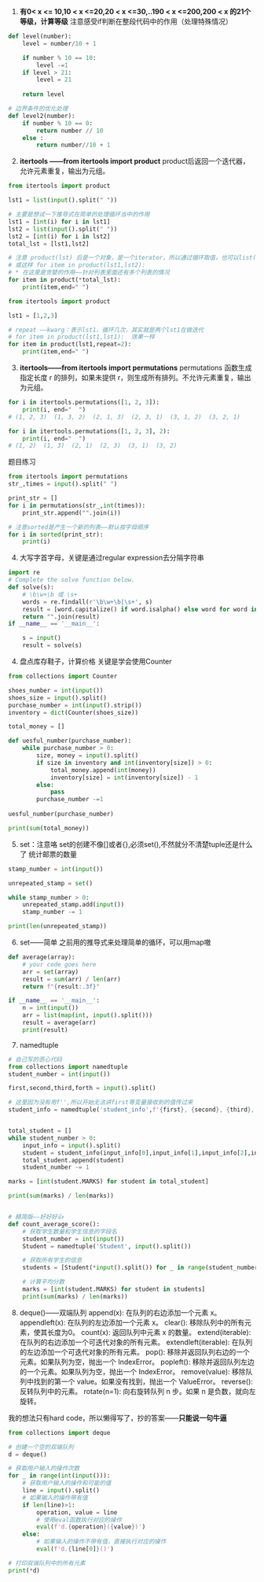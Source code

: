 1. __有0< x <= 10,10 < x <=20,20 < x <=30,..190 < x <=200,200 < x 的21个等级，计算等级__
注意感受if判断在整段代码中的作用（处理特殊情况）

```python 
def level(number):
    level = number/10 + 1

    if number % 10 == 10:
        level -=1
    if level > 21:
        level = 21
    
    return level

# 边界条件的优化处理
def level2(number):
    if number % 10 == 0:
        return number // 10
    else :
        return number//10 + 1


```

2. __itertools ——from itertools import product__
product后返回一个迭代器，允许元素重复，输出为元组。
```python 
from itertools import product

lst1 = list(input().split(" "))

# 主要是想试一下推导式在简单的处理循环当中的作用 
lst1 = [int(i) for i in lst1]
lst2 = list(input().split(" "))
lst2 = [int(i) for i in lst2]
total_lst = [lst1,lst2]

# 注意 product(lst) 后是一个对象，是一个iterator，所以通过循环取值，也可以list()一下
# 或这样 for item in product(lst1,lst2):
# * 在这里是贪婪的作用——针对列表里面还有多个列表的情况
for item in product(*total_lst):
    print(item,end=" ")
```

```python 
from itertools import product

lst1 = [1,2,3]

# repeat ——kwarg：表示lst1，循环几次，其实就是两个lst1在做迭代
# for item in product(lst1,lst1):  效果一样
for item in product(lst1,repeat=2):
    print(item,end=" ")

```

3. __itertools——from itertools import permutations__
permutations 函数生成指定长度 r 的排列，如果未提供 r，则生成所有排列。不允许元素重复，输出为元组。
```python 
for i in itertools.permutations([1, 2, 3]):
    print(i, end="  ")
# (1, 2, 3)  (1, 3, 2)  (2, 1, 3)  (2, 3, 1)  (3, 1, 2)  (3, 2, 1)

for i in itertools.permutations([1, 2, 3], 2):
    print(i, end="  ")
# (1, 2)  (1, 3)  (2, 1)  (2, 3)  (3, 1)  (3, 2)
``` 
题目练习
```python 
from itertools import permutations
str_,times = input().split(" ")

print_str = []
for i in permutations(str_,int(times)):
    print_str.append("".join(i))

# 注意sorted是产生一个新的列表——默认按字母顺序
for i in sorted(print_str):
    print(i)


```

4. 大写字首字母，关键是通过regular expression去分隔字符串
```python
import re   
# Complete the solve function below.
def solve(s):
    # \b\w+\b 或 \s+
    words = re.findall(r'\b\w+\b|\s+', s)
    result = [word.capitalize() if word.isalpha() else word for word in words]
    return "".join(result)
if __name__ == '__main__':

    s = input()
    result = solve(s)
```
4. 盘点库存鞋子，计算价格
关键是学会使用Counter
```python
from collections import Counter

shoes_number = int(input())
shoes_size = input().split()
purchase_number = int(input().strip())
inventory = dict(Counter(shoes_size))

total_money = []

def uesful_number(purchase_number):
    while purchase_number > 0:
        size, money = input().split() 
        if size in inventory and int(inventory[size]) > 0:
            total_money.append(int(money))
            inventory[size] = int(inventory[size]) - 1
        else:
            pass
        purchase_number -=1 
    
uesful_number(purchase_number)

print(sum(total_money))
```

5. set：注意咯 set的创建不像[]或者{},必须set(),不然就分不清楚tuple还是什么了
统计邮票的数量
```python
stamp_number = int(input())

unrepeated_stamp = set()

while stamp_number > 0:
    unrepeated_stamp.add(input())
    stamp_number -= 1

print(len(unrepeated_stamp))
```
6. set——简单
之前用的推导式来处理简单的循环，可以用map嗷
```python
def average(array):
    # your code goes here
    arr = set(array)
    result = sum(arr) / len(arr)
    return f"{result:.3f}"

if __name__ == '__main__':
    n = int(input())
    arr = list(map(int, input().split()))
    result = average(arr)
    print(result)
```

7. namedtuple
```python
# 自己写的恶心代码
from collections import namedtuple
student_number = int(input())

first,second,third,forth = input().split()

# 这里因为没有用f'',所以开始无法讲first等变量接收到的值传过来
student_info = namedtuple('student_info',f'{first}, {second}, {third}, {forth}')


total_student = []
while student_number > 0:
    input_info = input().split()
    student = student_info(input_info[0],input_info[1],input_info[2],input_info[3])
    total_student.append(student)
    student_number -= 1

marks = [int(student.MARKS) for student in total_student]

print(sum(marks) / len(marks))


# 精简版——好好好👍
def count_average_score():
    # 获取学生数量和学生信息的字段名
    student_number = int(input())
    Student = namedtuple('Student', input().split())

    # 获取所有学生的信息
    students = [Student(*input().split()) for _ in range(student_number)]

    # 计算平均分数
    marks = [int(student.MARKS) for student in students]
    print(sum(marks) / len(marks))
```

8. deque()——双端队列
append(x): 在队列的右边添加一个元素 x。
appendleft(x): 在队列的左边添加一个元素 x。
clear(): 移除队列中的所有元素，使其长度为0。
count(x): 返回队列中元素 x 的数量。
extend(iterable): 在队列的右边添加一个可迭代对象的所有元素。
extendleft(iterable): 在队列的左边添加一个可迭代对象的所有元素。
pop(): 移除并返回队列右边的一个元素。如果队列为空，抛出一个 IndexError。
popleft(): 移除并返回队列左边的一个元素。如果队列为空，抛出一个 IndexError。
remove(value): 移除队列中找到的第一个 value。如果没有找到，抛出一个 ValueError。
reverse(): 反转队列中的元素。
rotate(n=1): 向右旋转队列 n 步。如果 n 是负数，就向左旋转。

我的想法只有hard code，所以懒得写了，抄的答案——__只能说一句牛逼__
```python
from collections import deque

# 创建一个空的双端队列
d = deque()

# 获取用户输入的操作次数
for _ in range(int(input())):
    # 获取用户输入的操作和可能的值
    line = input().split()
    # 如果输入的操作带有值
    if len(line)>1:
        operation, value = line
        # 使用eval函数执行对应的操作
        eval(f'd.{operation}({value})')
    else:
        # 如果输入的操作不带有值，直接执行对应的操作
        eval(f'd.{line[0]}()')

# 打印双端队列中的所有元素
print(*d)

```
